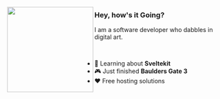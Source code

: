   
<img align="left" src="https://github.com/user-attachments/assets/8fa2094d-cb4b-485b-bc75-05bb36fe0963" width="200"></img> 
### Hey, how's it Going?
I am a software developer who dabbles in digital art.

<br>

- 🌱 Learning about **Sveltekit**
- 🎮 Just finished **Baulders Gate 3**
- ❤️ Free hosting solutions
